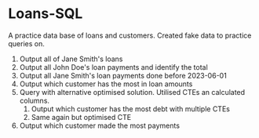 # Loans-SQL
A practice data base of loans and customers. 
Created fake data to practice queries on.
1. Output all of Jane Smith's loans
2. Output all John Doe's loan payments and identify the total
3. Output all Jane Smith's loan payments done before 2023-06-01
4. Output which customer has the most in loan amounts
5. Query with alternative optimised solution. Utilised CTEs an  calculated columns. 
    1. Output which customer has the most debt with multiple CTEs
    2. Same again but optimised CTE 
6. Output which customer made the most payments
